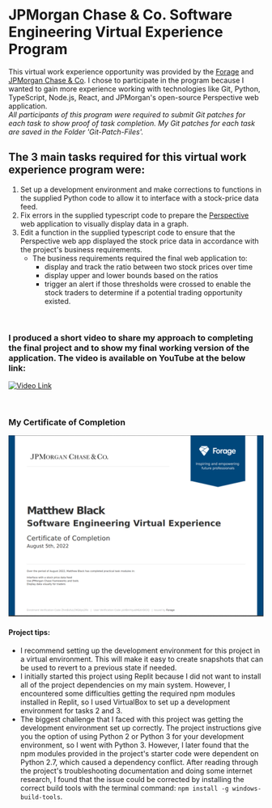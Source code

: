 # JPMorgan Chase & Co. Software Engineering Virtual Experience Program
This virtual work experience opportunity was provided by the [Forage](https://www.theforage.com/virtual-internships/prototype/R5iK7HMxJGBgaSbvk/Software%20Engineering%20Virtual%20Experience) and [JPMorgan Chase & Co](https://careers.jpmorgan.com/us/en/students/campaign/virtual-internship). I chose to participate in the program because I wanted to gain more experience working with technologies like Git, Python, TypeScript, Node.js, React, and JPMorgan's open-source Perspective web application. 
<br>
_All participants of this program were required to submit Git patches for each task to show proof of task completion. My Git patches for each task are saved in the Folder 'Git-Patch-Files'._

## The 3 main tasks required for this virtual work experience program were:
  1. Set up a development environment and make corrections to functions in the supplied Python code to allow it to interface with a stock-price data feed.
  2. Fix errors in the supplied typescript code to prepare the [Perspective](https://perspective.finos.org/) web application to visually display data in a graph.
  3. Edit a function in the supplied typescript code to ensure that the Perspective web app displayed the stock price data in accordance with the project's business requirements.
      - The business requirements required the final web application to:
        - display and track the ratio between two stock prices over time
        - display upper and lower bounds based on the ratios
        - trigger an alert if those thresholds were crossed to enable the stock traders to determine if a potential trading opportunity existed.

<br>

###  I produced a short video to share my approach to completing the final project and to show my final working version of the application. The video is available on YouTube at the below link: 

[![Video Link](https://i9.ytimg.com/vi/_Pt1WJpoaSo/mq3.jpg?sqp=CMDG65oG&rs=AOn4CLAuPW9NJl3yjbhCxnSur0c0fhzuLw)](https://www.youtube.com/watch?v=_Pt1WJpoaSo)

<br>

### My Certificate of Completion 

![](https://github.com/mblackonline/JP-Morgan-Chase_Software-Engineering-Virtual-Experience/blob/b80b40a23e566a24b64044cff36dfe2d4a2a3f66/JPMorganCertificateofCompletion.png)

#### Project tips:
- I recommend setting up the development environment for this project in a virtual environment. This will make it easy to create snapshots that can be used to revert to a previous state if needed.
- I initially started this project using Replit because I did not want to install all of the project dependencies on my main system. However, I encountered some difficulties getting the required npm modules installed in Replit, so I  used VirtualBox to set up a development environment for tasks 2 and 3. 
- The biggest challenge that I faced with this project was getting the development environment set up correctly. The project instructions give you the option of using Python 2 or Python 3 for your development environment, so I went with Python 3. However, I later found that the npm modules provided in the project's starter code were dependent on Python 2.7, which caused a dependency conflict. After reading through the project's troubleshooting documentation and doing some internet research, I found that the issue could be corrected by installing the correct build tools with the terminal command: `npm install -g windows-build-tools`.
